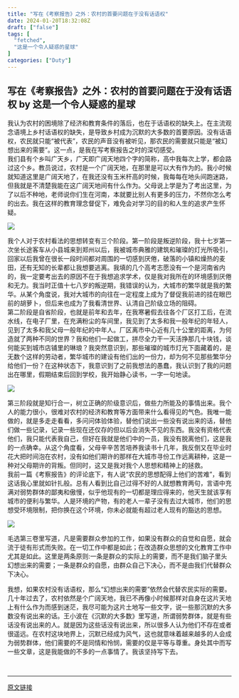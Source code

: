 ```yaml
---
title: "写在《考察报告》之外：农村的首要问题在于没有话语权"
date: 2024-01-20T18:32:08Z
draft: ["false"]
tags: [
  "fetched",
  "这是一个令人疑惑的星球"
]
categories: ["Duty"]
---
```

写在《考察报告》之外：农村的首要问题在于没有话语权 by 这是一个令人疑惑的星球
------
<div><section><span>我认为农村的困境除了经济和教育条件的落后，也在于话语权的缺失上。在主流观念语境上乡村话语权的缺失，是导致乡村成为沉默的大多数的首要原因。没有话语权，农民就只能“被代表”，农民的声音没有被听见，那农民的需要就只能是“被幻想出来的需要”。这一点，是我在写考察报告之时的深切感受。</span></section><section><span>我们县有个乡叫广天乡，广天即广阔天地四个字的简称，高中我每次上学，都会路过这个乡。教员说过，农村是一个广阔天地，在那里是可以大有作为的。我小时候就知道这里是广阔天地了，在我还没有玉米杆高的时候，我每每在地头间跑迷路，但我就是不清楚我能在这广阔天地间有什么作为。父母说上学是为了考出这里，为了以后不种地，老师说你们生在河南，本就要比别人有更多的压力，不然你怎么考的出去。我在这样的教育理念督促下，难免会对学习的目的和人生的追求产生怀疑。</span></section><p><img data-croporisrc="https://mmbiz.qpic.cn/mmbiz_jpg/UF0iaTnc0u74SNYCHYthcrPBO2M1bmo3PIEgU5iblDclXxP6a8ZVUCXtPShQaAW6qD4GvyPe3F8WicMg3kDdQMhTA/0?wx_fmt=jpeg&amp;from=appmsg" data-cropx1="11.072664359861593" data-cropx2="1280" data-cropy1="104.08304498269896" data-cropy2="826.0207612456749" data-imgfileid="100001381" data-ratio="0.5685185185185185" data-s="300,640" data-src="https://mmbiz.qpic.cn/mmbiz_jpg/UF0iaTnc0u74SNYCHYthcrPBO2M1bmo3PFGZicWD1SpHiaGgoWOgYebkKBc1IDJsLILvBic7jY1po8XGXuYyJJegjw/640?wx_fmt=jpeg" data-type="jpeg" data-w="1080" src="https://mmbiz.qpic.cn/mmbiz_jpg/UF0iaTnc0u74SNYCHYthcrPBO2M1bmo3PFGZicWD1SpHiaGgoWOgYebkKBc1IDJsLILvBic7jY1po8XGXuYyJJegjw/640?wx_fmt=jpeg"></p><section><span></span></section><section><span>我个人对于农村看法的思想转变有三个阶段。第一阶段是叛逆阶段，我十七岁第一次坐长途客车从小县城来到郑州以后，我被城市典雅的建筑和璀璨的灯光所吸引，回家以后我曾在很长一段时间都对周围的一切感到厌倦，破落的小镇和燥热的麦田，还有无知的长辈都让我想要逃离。我填的几个高考志愿没有一个是河南省内的，我一定要考出去的原因不在于我想追求学术，仅是我对我所在的环境感到厌倦和无力。我当时正值十七八岁的叛逆期，我错误的认为，大城市的繁华就是我的繁华。从某个角度说，我对大城市的向往在一定程度上成为了督促我前进的挂在眼巴前的胡萝卜，但后来也成为了我看清世界、认清自己阶级立场的阻碍。</span></section><section><span>第二阶段是自省阶段，也就是前年和去年，在我寒暑假去往各个厂区打工后，在流水线，在电子厂里，在充满粉尘的车间里，我见到了太多和我一般年纪的年轻人，见到了太多和我父母一般年纪的中年人。厂区离市中心近有几十公里的距离，为何造就了两种不同的世界？我和他们一起做工，拼尽全力干一天活挣那几十块钱，谈何能买到城市店铺里的琳琅？我突然意识到，那些璀璨的城市灯光下面藏着的，是无数个这样的劳动者，繁华城市的建设有他们出的一份力，却为何不见那些繁华分给他们一份？在这种状态下，我意识到了之前我想法的愚蠢，我认识到了我的问题出在哪里，假期结束后回到学校，我开始静心读书，一字一句地读。</span></section><p><img data-croporisrc="https://mmbiz.qpic.cn/mmbiz_jpg/UF0iaTnc0u74SNYCHYthcrPBO2M1bmo3PKaTXxFKGMqUnPicHkTC4gqLhDlzMIopQuwCsTtFSrrkcw1bMyIVSfZg/0?wx_fmt=jpeg&amp;from=appmsg" data-cropx1="0" data-cropx2="640" data-cropy1="40.96885813148789" data-cropy2="418.5467128027682" data-imgfileid="100001384" data-ratio="0.590625" data-s="300,640" data-src="https://mmbiz.qpic.cn/mmbiz_jpg/UF0iaTnc0u74SNYCHYthcrPBO2M1bmo3PFNuddcRQ9RCT73vC3bibSuXGjia4tuxrpZv9cwibg9KpzQzLzMjnxhdcA/640?wx_fmt=jpeg" data-type="jpeg" data-w="640" src="https://mmbiz.qpic.cn/mmbiz_jpg/UF0iaTnc0u74SNYCHYthcrPBO2M1bmo3PFNuddcRQ9RCT73vC3bibSuXGjia4tuxrpZv9cwibg9KpzQzLzMjnxhdcA/640?wx_fmt=jpeg"></p><section><span></span></section><section><span>第三阶段就是知行合一，树立正确的阶级意识后，做些力所能及的事情出来。我个人的能力很小，很难对农村的经济和教育等方面带来什么看得见的气色。我唯一能做的，就是多走走看看，多问问体验体验，替他们说出一些没有说出来的话，替他们做一些记录，记录一些现在还仅存的但以后会消失不见的东西。我没有资格代表他们，我只能代表我自己，但好在我就是他们中的一员，我没有脱离他们，这是我的一点确幸。从这个角度看，父母辛辛苦苦培养我读书十几年，我反倒又在毕业时花大把时间泡在农村，没有如他们期许的那样在大城市寻份工作远离耕种，这是一种对父母期许的背叛。但同时，这又是我对我个人思想和精神上的拯救。</span></section><section><span>我前一篇《考察报告》的评论底下，有人说“农民的思想配得上他们的苦难”，看到这话我心里就如针扎般。总有人看到比自己过得不好的人就想教育两句，言语中充满对弱势群体的鄙夷和傲慢，似乎他现有的一切都是理应得来的，他天生就该享有城市的便利与繁华。人是环境的产物，有的老人一辈子没有去过大城市，他们的思想受环境限制，把你换在这个环境，你未必就能有超过老人现有的豁达的思想。</span></section><p><img data-imgfileid="100001386" data-ratio="0.4606116774791474" data-s="300,640" data-src="https://mmbiz.qpic.cn/mmbiz_jpg/UF0iaTnc0u74SNYCHYthcrPBO2M1bmo3P0ndQYD1dmPurlm96wmhQ0TVzUJJ6lhVE8IkgiatC0hpNnNyr85ibHtTA/640?wx_fmt=jpeg&amp;from=appmsg" data-type="jpeg" data-w="1079" src="https://mmbiz.qpic.cn/mmbiz_jpg/UF0iaTnc0u74SNYCHYthcrPBO2M1bmo3P0ndQYD1dmPurlm96wmhQ0TVzUJJ6lhVE8IkgiatC0hpNnNyr85ibHtTA/640?wx_fmt=jpeg&amp;from=appmsg"></p><section><span></span></section><section><span>毛选第三卷里写道，凡是需要群众参加的工作，如果没有群众的自觉和自愿，就会流于徒有形式而失败。在一切工作中都是如此；在改造群众思想的文化教育工作中尤其是如此。这里是两条原则:一条是群众的实际上的需要，而不是我们脑子里头幻想出来的需要；一条是群众的自愿，由群众自己下决心，而不是由我们代替群众下决心。</span></section><p><span>我想，如果农村没有话语权，那么“幻想出来的需要”依然会代替农民实际的需要。几十年过去了，农村依然是个广阔天地，我已不再像小时候那样对自身在这片天地上有什么作为而感到迷茫，我尽可能为这片土地写一些文字，说一些那沉默的大多数没有说出来的话。王小波在《沉默的大多数》里写道，所谓弱势群体，就是有些话没有说出来的人。就是因为这些话没有说出来，所以很多人认为他们不存在或者很遥远。在农村这块地界上，沉默已经成为风气，这也就意味着越来越多的人会成为弱势群体，他们需要的不是同情和怜悯，需要的仅是平等与尊重。身处其中而写一些文章，这是我能做的不多的一点事情了。我该坚持写下去。</span></p><p><br></p><p><mp-style-type data-value="3"></mp-style-type></p></div>  
<hr>
<a href="https://mp.weixin.qq.com/s/cEykmXDquOt-i2Et-V5FQw",target="_blank" rel="noopener noreferrer">原文链接</a>
